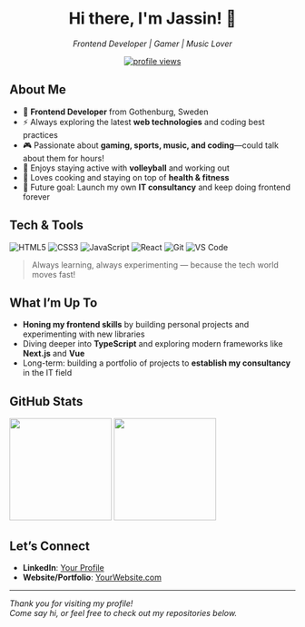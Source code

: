 <!--
   Hi there! 
   This is an example GitHub Profile README you can use as a template. 
   Change the content and sections to match your preferences.
-->

<h1 align="center">Hi there, I'm Jassin! 👋</h1>

<p align="center">
  <em>Frontend Developer | Gamer | Music Lover</em>
</p>

<p align="center">
  <a href="https://github.com/JassinAlSafe">
    <img src="https://komarev.com/ghpvc/?username=JassinAlSafe&label=Profile%20views&color=0e75b6&style=flat" alt="profile views" />
  </a>
</p>

## About Me
- 🎨 **Frontend Developer** from Gothenburg, Sweden  
- ⚡ Always exploring the latest **web technologies** and coding best practices  
- 🎮 Passionate about **gaming, sports, music, and coding**—could talk about them for hours!  
- 🏐 Enjoys staying active with **volleyball** and working out  
- 🍳 Loves cooking and staying on top of **health & fitness**  
- 💼 Future goal: Launch my own **IT consultancy** and keep doing frontend forever  

## Tech & Tools
![HTML5](https://img.shields.io/badge/-HTML5-E34F26?logo=html5&logoColor=white&style=flat)
![CSS3](https://img.shields.io/badge/-CSS3-1572B6?logo=css3&logoColor=white&style=flat)
![JavaScript](https://img.shields.io/badge/-JavaScript-F7DF1E?logo=javascript&logoColor=white&style=flat)
![React](https://img.shields.io/badge/-React-61DAFB?logo=react&logoColor=white&style=flat)
![Git](https://img.shields.io/badge/-Git-F05032?logo=git&logoColor=white&style=flat)
![VS Code](https://img.shields.io/badge/-VS%20Code-007ACC?logo=visualstudiocode&logoColor=white&style=flat)

> Always learning, always experimenting — because the tech world moves fast!

## What I’m Up To
- **Honing my frontend skills** by building personal projects and experimenting with new libraries  
- Diving deeper into **TypeScript** and exploring modern frameworks like **Next.js** and **Vue**  
- Long-term: building a portfolio of projects to **establish my consultancy** in the IT field  

## GitHub Stats
<p>
  <img src="https://github-readme-stats.vercel.app/api?username=JassinAlSafe&show_icons=true&theme=react" height="180em" />
  <img src="https://github-readme-stats.vercel.app/api/top-langs/?username=JassinAlSafe&layout=compact&theme=react" height="180em"/>
</p>

## Let’s Connect
- **LinkedIn**: [Your Profile](www.linkedin.com/in/jassin-al-safe-343939181)  
- **Website/Portfolio**: [YourWebsite.com](https://jassinalsafe.com) 
 
---

_Thank you for visiting my profile!_  
*Come say hi, or feel free to check out my repositories below.*
